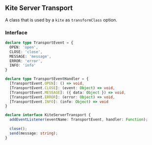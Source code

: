 ## Kite Server Transport

A class that is used by a `kite` as `transformClass` option.

### Interface

```typescript
declare type TransportEvent = {
  OPEN: 'open',
  CLOSE: 'close',
  MESSAGE: 'message',
  ERROR: 'error',
  INFO: 'info'
}

declare type TransportEventHandler = {
  [TransportEvent.OPEN]: () => void,
  [TransportEvent.CLOSE]: (event: Object) => void,
  [TransportEvent.MESSAGE]: ({ data: Object }) => void,
  [TransportEvent.ERROR]: (error: Object) => void,
  [TransportEvent.INFO]: (info: Object) => void
}

declare interface KiteServerTransport {
  addEventListener(eventName: TransportEvent, handler: Function);
  
  close();
  send(message: string);
}
```
